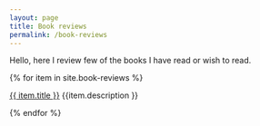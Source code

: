 ```yaml
---
layout: page
title: Book reviews
permalink: /book-reviews
---
```


Hello, here I review few of the books I have read or wish to read.

{% for item in site.book-reviews %}
  <p><a href="{{ item.url }}">{{ item.title }}</a> {{item.description }} </p>
{% endfor %}